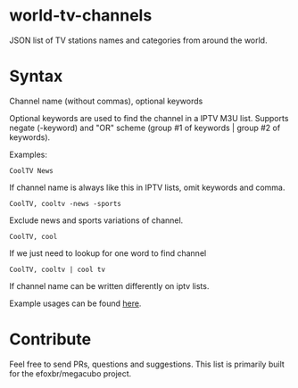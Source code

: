# world-tv-channels
JSON list of TV stations names and categories from around the world.

# Syntax
Channel name (without commas), optional keywords

Optional keywords are used to find the channel in a IPTV M3U list. Supports negate (-keyword) and "OR" scheme (group #1 of keywords | group #2 of keywords).

Examples:

```
CoolTV News
```
If channel name is always like this in IPTV lists, omit keywords and comma.

```
CoolTV, cooltv -news -sports
```
Exclude news and sports variations of channel.

```
CoolTV, cool
```
If we just need to lookup for one word to find channel

```
CoolTV, cooltv | cool tv
```
If channel name can be written differently on iptv lists.

Example usages can be found [here](https://github.com/efoxbr/world-tv-channels/blob/main/br.json).


# Contribute
Feel free to send PRs, questions and suggestions. This list is primarily built for the efoxbr/megacubo project.
